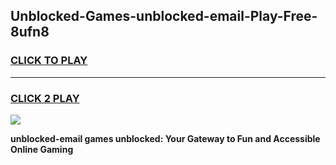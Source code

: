 
## Unblocked-Games-unblocked-email-Play-Free-8ufn8
<h3>
<a href="https://premium76.site?title=unblocked-email&ref=23A">CLICK TO PLAY</a></h3>
<hr>

<h3>
<a href="https://premium76.site?title=unblocked-email&ref=23A">CLICK 2 PLAY</a>
  
</h3>

<a href="https://premium76.site?title=unblocked-email&ref=23A"><img src="https://clearcache.store/games.png"></a>


**unblocked-email games unblocked: Your Gateway to Fun and Accessible Online Gaming**
